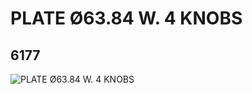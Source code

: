 # PLATE Ø63.84 W. 4 KNOBS
## 6177
![PLATE Ø63.84 W. 4 KNOBS](https://lc-www-live-s.legocdn.com/media/bricks/5/2/4142680.jpg)
